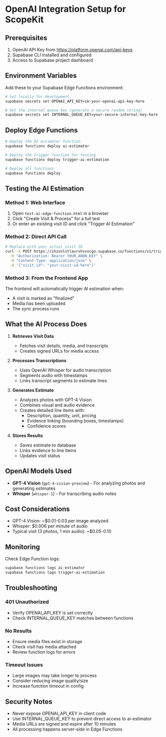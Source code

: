 # OpenAI Integration Setup for ScopeKit

## Prerequisites

1. OpenAI API Key from https://platform.openai.com/api-keys
2. Supabase CLI installed and configured
3. Access to Supabase project dashboard

## Environment Variables

Add these to your Supabase Edge Functions environment:

```bash
# Set locally for development
supabase secrets set OPENAI_API_KEY=sk-your-openai-api-key-here

# Set the internal queue key (generate a secure random string)
supabase secrets set INTERNAL_QUEUE_KEY=your-secure-internal-key-here
```

## Deploy Edge Functions

```bash
# Deploy the AI estimator function
supabase functions deploy ai-estimator

# Deploy the trigger function for testing
supabase functions deploy trigger-ai-estimation

# Deploy all functions
supabase functions deploy
```

## Testing the AI Estimation

### Method 1: Web Interface
1. Open `test-ai-edge-function.html` in a browser
2. Click "Create Visit & Process" for a full test
3. Or enter an existing visit ID and click "Trigger AI Estimation"

### Method 2: Direct API Call
```bash
# Replace with your actual visit ID
curl -X POST https://ihzvnlstlavrvhvvxcgo.supabase.co/functions/v1/trigger-ai-estimation \
  -H "Authorization: Bearer YOUR_ANON_KEY" \
  -H "Content-Type: application/json" \
  -d '{"visit_id": "your-visit-id-here"}'
```

### Method 3: From the Frontend App
The frontend will automatically trigger AI estimation when:
- A visit is marked as "finalized"
- Media has been uploaded
- The sync process runs

## What the AI Process Does

1. **Retrieves Visit Data**
   - Fetches visit details, media, and transcripts
   - Creates signed URLs for media access

2. **Processes Transcriptions**
   - Uses OpenAI Whisper for audio transcription
   - Segments audio with timestamps
   - Links transcript segments to estimate lines

3. **Generates Estimate**
   - Analyzes photos with GPT-4 Vision
   - Combines visual and audio evidence
   - Creates detailed line items with:
     - Description, quantity, unit, pricing
     - Evidence linking (bounding boxes, timestamps)
     - Confidence scores

4. **Stores Results**
   - Saves estimate to database
   - Links evidence to line items
   - Updates visit status

## OpenAI Models Used

- **GPT-4 Vision** (`gpt-4-vision-preview`) - For analyzing photos and generating estimates
- **Whisper** (`whisper-1`) - For transcribing audio notes

## Cost Considerations

- GPT-4 Vision: ~$0.01-0.03 per image analyzed
- Whisper: $0.006 per minute of audio
- Typical visit (3 photos, 1 min audio): ~$0.05-0.10

## Monitoring

Check Edge Function logs:
```bash
supabase functions logs ai-estimator
supabase functions logs trigger-ai-estimation
```

## Troubleshooting

### 401 Unauthorized
- Verify OPENAI_API_KEY is set correctly
- Check INTERNAL_QUEUE_KEY matches between functions

### No Results
- Ensure media files exist in storage
- Check visit has media attached
- Review function logs for errors

### Timeout Issues
- Large images may take longer to process
- Consider reducing image quality/size
- Increase function timeout in config

## Security Notes

- Never expose OPENAI_API_KEY in client code
- Use INTERNAL_QUEUE_KEY to prevent direct access to ai-estimator
- Media URLs are signed and expire after 10 minutes
- All processing happens server-side in Edge Functions
